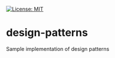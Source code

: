 [![License: MIT](https://img.shields.io/badge/License-MIT-yellow.svg)](https://opensource.org/licenses/MIT)

# design-patterns
Sample implementation of design patterns